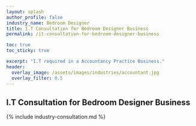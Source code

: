 ```yaml
---
layout: splash 
author_profile: false 
industry_name: Bedroom Designer
title: I.T Consultation for Bedroom Designer Business
permalink: /it-consultation-for-bedroom-designer-business

toc: true
toc_sticky: true

excerpt: "I.T required in a Accountancy Practice Business."
header:
  overlay_image: /assets/images/industries/accountant.jpg
  overlay_filter: 0.5 
---
```


## I.T Consultation for Bedroom Designer Business

{% include industry-consultation.md %}
